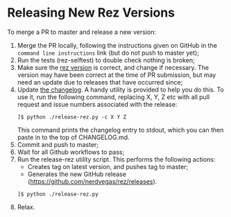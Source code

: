 # Releasing New Rez Versions

To merge a PR to master and release a new version:

1. Merge the PR locally, following the instructions given on GitHub in the
   `command line instructions` link (but do not push to master yet);
2. Run the tests (rez-selftest) to double check nothing is broken;
3. Make sure the [rez version](https://github.com/nerdvegas/rez/blob/master/src/rez/utils/_version.py)
   is correct, and change if necessary. The version may have been correct at the
   time of PR submission, but may need an update due to releases that have occurred
   since;
4. Update [the changelog](CHANGELOG.md). A handy utility is provided to help you do this.
   To use it, run the following command, replacing X, Y, Z etc with all pull request
   and issue numbers associated with the release:
   ```
   ]$ python ./release-rez.py -c X Y Z
   ```
   This command prints the changelog entry to stdout, which you can then paste in
   to the top of CHANGELOG.md.
5. Commit and push to master;
6. Wait for all Github workflows to pass;
7. Run the release-rez utility script. This performs the following actions:
   * Creates tag on latest version, and pushes tag to master;
   * Generates the new GitHub release (https://github.com/nerdvegas/rez/releases).
   ```
   ]$ python ./release-rez.py
   ```
8. Relax.

